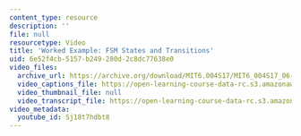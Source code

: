 ```yaml
---
content_type: resource
description: ''
file: null
resourcetype: Video
title: 'Worked Example: FSM States and Transitions'
uid: 6e52f4cb-5157-b249-280d-2c8dc77638e0
video_files:
  archive_url: https://archive.org/download/MIT6.004S17/MIT6_004S17_06-02-07-01_300k.mp4
  video_captions_file: https://open-learning-course-data-rc.s3.amazonaws.com/6-004-computation-structures-spring-2017/90b543c4820c50e8b850b7203ff8c0c0_Sj18t7hdbt8.vtt
  video_thumbnail_file: null
  video_transcript_file: https://open-learning-course-data-rc.s3.amazonaws.com/6-004-computation-structures-spring-2017/f8d5e9b17067d6285b299ba3bae5f257_Sj18t7hdbt8.pdf
video_metadata:
  youtube_id: Sj18t7hdbt8
---
```


